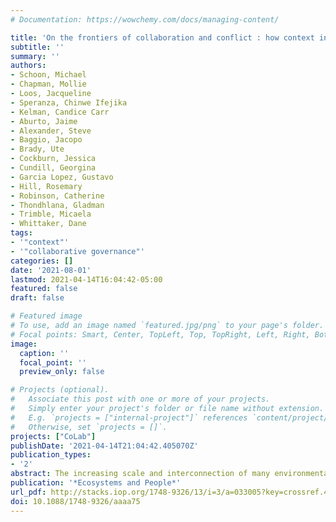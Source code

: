 ```yaml
---
# Documentation: https://wowchemy.com/docs/managing-content/

title: 'On the frontiers of collaboration and conflict : how context influences the success of collaboration'
subtitle: ''
summary: ''
authors:
- Schoon, Michael
- Chapman, Mollie
- Loos, Jacqueline
- Speranza, Chinwe Ifejika
- Kelman, Candice Carr
- Aburto, Jaime
- Alexander, Steve
- Baggio, Jacopo
- Brady, Ute
- Cockburn, Jessica
- Cundill, Georgina
- Garcia Lopez, Gustavo
- Hill, Rosemary
- Robinson, Catherine
- Thondhlana, Gladman
- Trimble, Micaela
- Whittaker, Dane
tags:
- '"context"'
- '"collaborative governance"'
categories: []
date: '2021-08-01'
lastmod: 2021-04-14T16:04:42-05:00
featured: false
draft: false

# Featured image
# To use, add an image named `featured.jpg/png` to your page's folder.
# Focal points: Smart, Center, TopLeft, Top, TopRight, Left, Right, BottomLeft, Bottom, BottomRight.
image:
  caption: ''
  focal_point: ''
  preview_only: false

# Projects (optional).
#   Associate this post with one or more of your projects.
#   Simply enter your project's folder or file name without extension.
#   E.g. `projects = ["internal-project"]` references `content/project/deep-learning/index.md`.
#   Otherwise, set `projects = []`.
projects: ["CoLab"]
publishDate: '2021-04-14T21:04:42.405070Z'
publication_types:
- '2'
abstract: The increasing scale and interconnection of many environmental challenges – from climate change to land use – has resulted in the need to collaborate across borders and boundaries of all types. Traditional centralized, top-down and sectoral approaches to governance of single-issue areas or species within social-ecological systems often have limited potential to alleviate issues that go beyond their jurisdiction. As a result, collaborative governance approaches have come to the forefront. A great deal of past research has examined the conditions under which collaborative efforts are likely to achieve desired outcomes. However, few studies have analyzed how the means to achieve successful collaborative outcomes differ based on context when examined across multiple studies. In this research, we begin to chart a means for doing this. Building onto a Context-Mechanism-Outcome (CMO) Framework, we provide a coding manual to analyse how contextual variables mediate the effects of mechan- ism variables on outcomes of the collaborative governance of social-ecological systems. Through the examination of four cases, we provide a proof-of-concept assessment and show the utility of the CMO framework and coding manual to draw comparisons across cases for understanding how collaborative outcomes are contingent on the social-ecological context.
publication: '*Ecosystems and People*'
url_pdf: http://stacks.iop.org/1748-9326/13/i=3/a=033005?key=crossref.431f996f1a30522f64f3b3d5201fe605
doi: 10.1088/1748-9326/aaaa75
---
```

